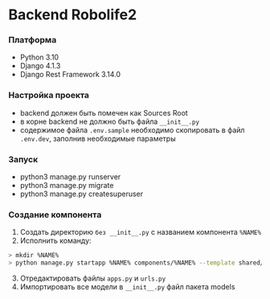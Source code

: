 # Backend Robolife2

### Платформа
- Python 3.10
- Django 4.1.3
- Django Rest Framework 3.14.0

### Настройка проекта

- backend должен быть помечен как Sources Root
- в корне backend не должно быть файла  `__init__.py`
- содержимое файла `.env.sample` необходимо скопировать в файл `.env.dev`, заполнив необходимые параметры

### Запуск
- python3 manage.py runserver
- python3 manage.py migrate
- python3 manage.py createsuperuser

### Создание компонента

1. Создать директорию `без __init__.py` с названием компонента `%NAME%`
2. Исполнить команду:
```bash
> mkdir %NAME%
> python manage.py startapp %NAME% components/%NAME% --template shared/component_template
```
3. Отредактировать файлы `apps.py` и `urls.py`
4. Импортировать все модели в `__init__.py` файл пакета models
